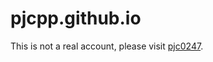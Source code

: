 pjcpp.github.io
====

This is not a real account, please visit [pjc0247](https://github.com/pjc0247).
